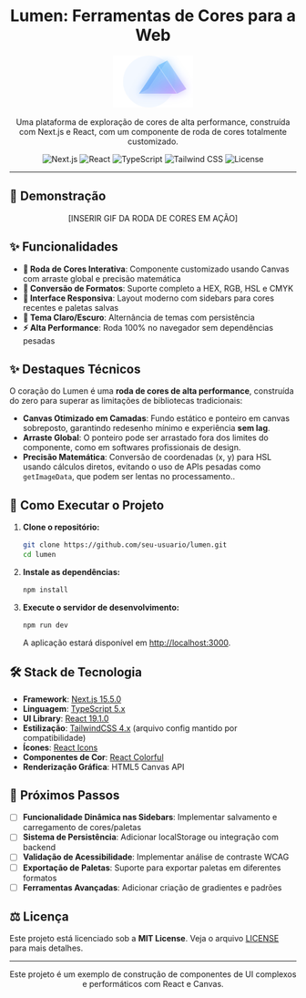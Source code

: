 <div align="center">

# Lumen: Ferramentas de Cores para a Web

</div>

<p align="center">
  <img src="./public/logoSemNome.svg" alt="Lumen Logo" width="140">
</p>

<p align="center">
  Uma plataforma de exploração de cores de alta performance, construída com Next.js e React, com um componente de roda de cores totalmente customizado.
</p>

<p align="center">
  <img src="https://img.shields.io/badge/Next.js-15.5.0-blue?logo=nextdotjs" alt="Next.js">
  <img src="https://img.shields.io/badge/React-19.1.0-blue?logo=react" alt="React">
  <img src="https://img.shields.io/badge/TypeScript-5.x-blue?logo=typescript" alt="TypeScript">
  <img src="https://img.shields.io/badge/Tailwind_CSS-4.x-blue?logo=tailwindcss" alt="Tailwind CSS">
  <img src="https://img.shields.io/badge/License-MIT-green" alt="License">
</p>

---

## 🎥 Demonstração

<p align="center">
  [INSERIR GIF DA RODA DE CORES EM AÇÃO]
</p>

## ✨ Funcionalidades

- **🎨 Roda de Cores Interativa**: Componente customizado usando Canvas com arraste global e precisão matemática
- **🔄 Conversão de Formatos**: Suporte completo a HEX, RGB, HSL e CMYK
- **📱 Interface Responsiva**: Layout moderno com sidebars para cores recentes e paletas salvas
- **🌙 Tema Claro/Escuro**: Alternância de temas com persistência
- **⚡ Alta Performance**: Roda 100% no navegador sem dependências pesadas

## ✨ Destaques Técnicos

O coração do Lumen é uma **roda de cores de alta performance**, construída do zero para superar as limitações de bibliotecas tradicionais:

- **Canvas Otimizado em Camadas**: Fundo estático e ponteiro em canvas sobreposto, garantindo redesenho mínimo e experiência **sem lag**.
- **Arraste Global**: O ponteiro pode ser arrastado fora dos limites do componente, como em softwares profissionais de design.
- **Precisão Matemática**: Conversão de coordenadas (x, y) para HSL usando cálculos diretos, evitando o uso de APIs pesadas como `getImageData`, que podem ser lentas no processamento..

## 🚀 Como Executar o Projeto

1. **Clone o repositório:**
    ```bash
    git clone https://github.com/seu-usuario/lumen.git
    cd lumen
    ```

2. **Instale as dependências:**
    ```bash
    npm install
    ```

3. **Execute o servidor de desenvolvimento:**
    ```bash
    npm run dev
    ```
    A aplicação estará disponível em [http://localhost:3000](http://localhost:3000).

## 🛠️ Stack de Tecnologia

- **Framework**: [Next.js 15.5.0](https://nextjs.org/)
- **Linguagem**: [TypeScript 5.x](https://www.typescriptlang.org/)
- **UI Library**: [React 19.1.0](https://reactjs.org/)
- **Estilização**: [TailwindCSS 4.x](https://tailwindcss.com/) (arquivo config mantido por compatibilidade)
- **Ícones**: [React Icons](https://react-icons.github.io/react-icons/)
- **Componentes de Cor**: [React Colorful](https://github.com/omgovich/react-colorful)
- **Renderização Gráfica**: HTML5 Canvas API

## 🚧 Próximos Passos

- [ ] **Funcionalidade Dinâmica nas Sidebars**: Implementar salvamento e carregamento de cores/paletas
- [ ] **Sistema de Persistência**: Adicionar localStorage ou integração com backend
- [ ] **Validação de Acessibilidade**: Implementar análise de contraste WCAG
- [ ] **Exportação de Paletas**: Suporte para exportar paletas em diferentes formatos
- [ ] **Ferramentas Avançadas**: Adicionar criação de gradientes e padrões

## ⚖️ Licença

Este projeto está licenciado sob a **MIT License**.
Veja o arquivo [LICENSE](./LICENSE) para mais detalhes.

---

<p align="center">
  Este projeto é um exemplo de construção de componentes de UI complexos e performáticos com React e Canvas.
</p>
